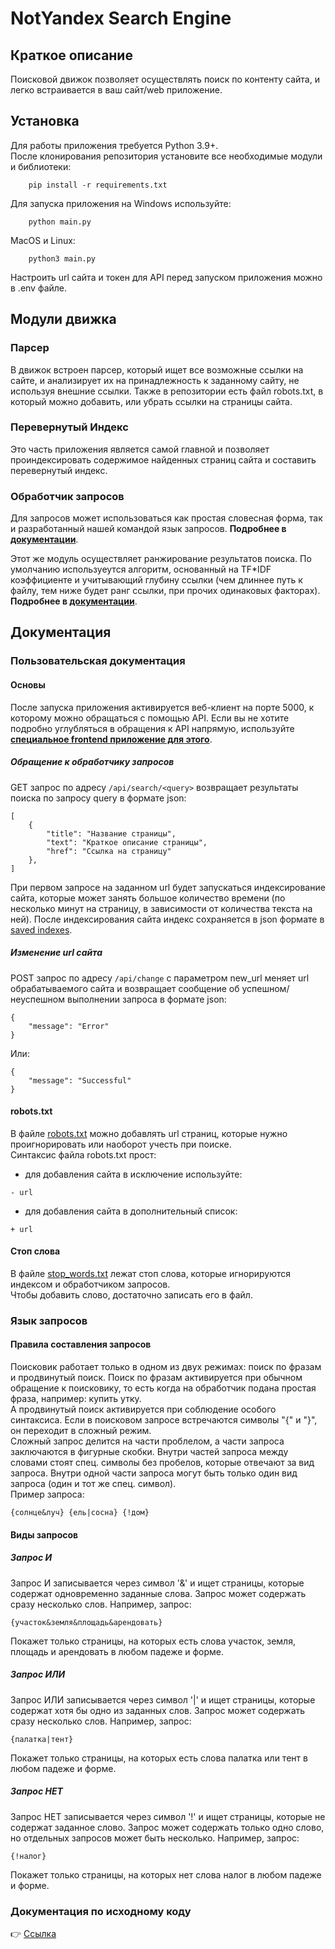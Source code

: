 # NotYandex Search Engine
## Краткое описание
Поисковой движок позволяет осуществлять поиск 
по контенту сайта, и легко встраивается в ваш сайт/web приложение.
## Установка
Для работы приложения требуется Python 3.9+.  
После клонирования репозитория установите все необходимые модули и библиотеки:
```
    pip install -r requirements.txt
```
Для запуска приложения на Windows используйте:
```
    python main.py
```
MacOS и Linux:
```
    python3 main.py
```
Настроить url сайта и токен для API перед запуском приложения можно в .env
файле.
## Модули движка
### Парсер
В движок встроен парсер, который ищет все возможные ссылки на сайте, 
и анализирует их на принадлежность к заданному сайту, не используя внешние ссылки.
Также в репозитории есть файл robots.txt, в который можно добавить, 
или убрать ссылки на страницы сайта.
### Перевернутый Индекс
Это часть приложения является самой главной и позволяет проиндексировать
содержимое найденных страниц сайта и составить перевернутый индекс.
### Обработчик запросов
Для запросов может использоваться как простая словесная форма, так и 
разработанный нашей командой язык запросов. **Подробнее в [документации](docs/index.md)**.  

Этот же модуль осуществляет ранжирование результатов поиска. 
По умолчанию используеутся алгоритм, основанный на TF*IDF 
коэффициенте и учитывающий глубину ссылки 
(чем длиннее путь к файлу, тем ниже будет ранг ссылки, при прочих 
одинаковых факторах). **Подробнее в [документации](docs/index.md)**.

## Документация
### Пользовательская документация
#### Основы
После запуска приложения активируется веб-клиент на порте 5000, 
к которому можно обращаться с помощью API. Если вы не хотите подробно
углубляться в обращения к API напрямую, используйте **[специальное 
frontend приложение для этого](docs/frontend/index.md)**.
##### Обращение к обработчику запросов
GET запрос по адресу `/api/search/<query>` возвращает результаты поиска
по запросу query в формате json:
```
[
    {
        "title": "Название страницы",
        "text": "Краткое описание страницы",
        "href": "Ссылка на страницу"
    },
]
```
При первом запросе на заданном url будет запускаться индексирование сайта,
которые может занять большое количество времени (по несколько минут 
на страницу, в зависимости от количества текста на ней). После индексирования
сайта индекс сохраняется в json формате в [saved indexes](engine/saved%20indexes).
##### Изменение url сайта
POST запрос по адресу `/api/change` с параметром new_url меняет url 
обрабатываемого сайта и возвращает сообщение об успешном/неуспешном 
выполнении запроса в формате json:
```
{
    "message": "Error"
}
```
Или:
```
{
    "message": "Successful"
}
```
#### robots.txt
В файле [robots.txt](engine/robots.txt) можно добавлять url страниц, 
которые нужно проигнорировать или наоборот учесть при поиске.  
Синтаксис файла robots.txt прост:  
- для добавления сайта в исключение используйте:
```
- url
```
- для добавления сайта в дополнительный список:
```
+ url
```
#### Стоп слова
В файле [stop_words.txt](engine/stop_words.txt) лежат стоп слова,
которые игнорируются индексом и обработчиком запросов.  
Чтобы добавить слово, достаточно записать его в файл.
### Язык запросов
#### Правила составления запросов
Поисковик работает только в одном из двух режимах: поиск по фразам и 
продвинутый поиск.
Поиск по фразам активируется при обычном обращение к поисковику, то есть
когда на обработчик подана простая фраза, например: купить утку.  
А продвинутый поиск активируется при соблюдение особого синтаксиса. Если
в поисковом запросе встречаются символы "{" и "}", он переходит в 
сложный режим.  
Сложный запрос делится на части проблелом, а части запроса заключаются в
фигурные скобки. Внутри частей запроса между словами стоят 
спец. символы без пробелов, которые отвечают за вид запроса. Внутри одной 
части запроса могут быть только один вид запроса 
(один и тот же спец. символ).  
Пример запроса:
```
{солнце&луч} {ель|сосна} {!дом}
```
#### Виды запросов
##### Запрос И
Запрос И записывается через символ '&' и ищет страницы, которые содержат
одновременно заданные слова. Запрос может содержать сразу несколько слов. 
Например, запрос: 
```
{участок&земля&площадь&арендовать}
```
Покажет только страницы, на которых есть слова участок, земля, 
площадь и арендовать в любом падеже и форме.
##### Запрос ИЛИ
Запрос ИЛИ записывается через символ '|' и ищет страницы, которые содержат 
хотя бы одно из заданных слов. Запрос может содержать сразу несколько слов.
Например, запрос:
```
{палатка|тент}
```
Покажет только страницы, на которых есть слова палатка или тент
в любом падеже и форме.
##### Запрос НЕТ
Запрос НЕТ записывается через символ '!' и ищет страницы, которые не содержат
заданное слово. Запрос может содержать только одно слово,
но отдельных запросов может быть несколько.
Например, запрос:
```
{!налог}
```
Покажет только страницы, на которых нет слова налог в любом падеже и форме.
### Документация по исходному коду
:point_right: [Ссылка](docs/index.md)
